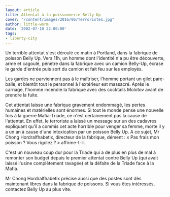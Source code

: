 ```yaml
---
layout: article
title: Attentat à la poissonnerie Belly Up
cover: "/content/images/2016/06/Terroriste1.jpg"
author: little-worm
date: '2002-07-10 22:00:00'
tags:
- liberty-city
---
```


Un terrible attentat s'est déroulé ce matin à Portland, dans la fabrique de poisson Belly Up. Vers 11h, un homme dont l'identité n'a pu être découverte, armé et cagoulé, pénètre dans la fabrique avec un camion Belly-Up, écrase le garde d'entrée puis sort du camion et fait feu sur les employés.

Les gardes ne parviennent pas à le maîtriser, l'homme portant un gilet pare-balle, et bientôt tout le personnel à l'extérieur est massacré. Après le carnage, l'homme incendie la fabrique avec des cocktails Molotov avant de prendre la fuite.

Cet attentat laisse une fabrique gravement endommagé, les pertes humaines et matérielles sont énormes. Si tout le monde pense une nouvelle fois à la guerre Mafia-Triade, ce n'est certainement pas la cause de l'attentat. En effet, le terroriste a laissé un message sur un des cadavres expliquant qu'il a commis cet acte horrible pour venger sa femme, morte il y a un an à cause d'une intoxication par un poisson Belly Up. A ce sujet, Mr Chong Hordralfhabetix, directeur de la fabrique, dément : « Pas frais mon poisson ? Vous rigolez ? » affirme-t-il.

C'est un nouveau coup dur pour la Triade qui a de plus en plus de mal à remonter son budget depuis le premier attentat contre Belly Up (qui avait laissé l'usine complètement ravagée) et la défaite de la Triade face à la Mafia.

Mr Chong Hordralfhabetix précise aussi que des postes sont dès maintenant libres dans la fabrique de poissons. Si vous êtes intéressés, contactez Belly Up au plus vite.

<!--kg-card-end: markdown-->
